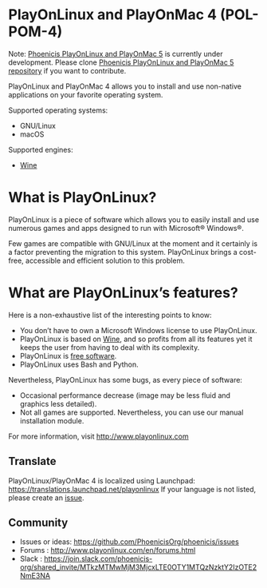 # PlayOnLinux and PlayOnMac 4 (POL-POM-4)

Note: [Phoenicis PlayOnLinux and PlayOnMac 5](https://www.phoenicis.org/) is currently under development. Please clone [Phoenicis PlayOnLinux and PlayOnMac 5 repository](https://github.com/PhoenicisOrg/phoenicis) if you want to contribute.

PlayOnLinux and PlayOnMac 4 allows you to install and use non-native applications on your favorite operating system.

Supported operating systems:

* GNU/Linux
* macOS

Supported engines:

* [Wine](https://www.winehq.org/)


# What is PlayOnLinux?

PlayOnLinux is a piece of software which allows you to easily install and use numerous games and apps designed to run with Microsoft® Windows®.

Few games are compatible with GNU/Linux at the moment and it certainly is a factor preventing the migration to this system. PlayOnLinux brings a cost-free, accessible and efficient solution to this problem.


# What are PlayOnLinux’s features?

Here is a non-exhaustive list of the interesting points to know:
* You don’t have to own a Microsoft Windows license to use PlayOnLinux.
* PlayOnLinux is based on [Wine](https://www.winehq.org/), and so profits from all its features yet it keeps the user from having to deal with its complexity.
* PlayOnLinux is [free software](https://en.wikipedia.org/wiki/Free_software).
* PlayOnLinux uses Bash and Python.

Nevertheless, PlayOnLinux has some bugs, as every piece of software:
* Occasional performance decrease (image may be less fluid and graphics less detailed).
* Not all games are supported. Nevertheless, you can use our manual installation module.

For more information, visit http://www.playonlinux.com


## Translate
PlayOnLinux/PlayOnMac 4 is localized using Launchpad: https://translations.launchpad.net/playonlinux
If your language is not listed, please create an [issue](https://github.com/PlayOnLinux/POL-POM-4/issues).


## Community
* Issues or ideas: https://github.com/PhoenicisOrg/phoenicis/issues
* Forums : http://www.playonlinux.com/en/forums.html
* Slack : https://join.slack.com/phoenicis-org/shared_invite/MTkzMTMwMjM3MjcxLTE0OTY1MTQzNzktY2IzOTE2NmE3NA
